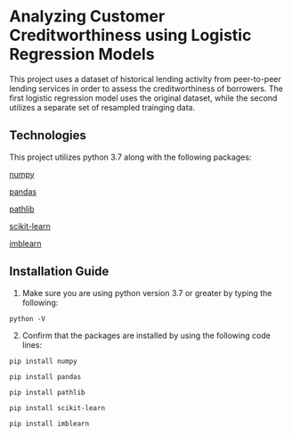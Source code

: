 # Analyzing Customer Creditworthiness using Logistic Regression Models

This project uses a dataset of historical lending activity from peer-to-peer lending services in order to assess the creditworthiness of borrowers. The first logistic regression model uses the original dataset, while the second utilizes a separate set of resampled trainging data. 

## Technologies

This project utilizes python 3.7 along with the following packages:

[numpy](https://numpy.org/)

[pandas](https://pandas.pydata.org/) 

[pathlib](https://pypi.org/project/pathlib/)

[scikit-learn](https://pypi.org/project/scikit-learn/)

[imblearn](https://pypi.org/project/imblearn/)

## Installation Guide

1. Make sure you are using python version 3.7 or greater by typing the following:

`python -V`

2. Confirm that the packages are installed by using the following code lines:

`pip install numpy`

`pip install pandas`

`pip install pathlib`

`pip install scikit-learn`

`pip install imblearn`

